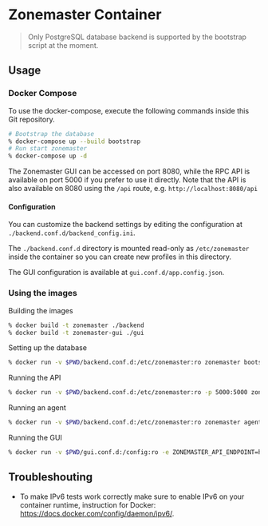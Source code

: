 # Zonemaster Container

> Only PostgreSQL database backend is supported by the bootstrap script at the moment.

## Usage

### Docker Compose
To use the docker-compose, execute the following commands inside this Git repository.

```sh
# Bootstrap the database
% docker-compose up --build bootstrap
# Run start zonemaster
% docker-compose up -d
```

The Zonemaster GUI can be accessed on port 8080, while the RPC API is available
on port 5000 if you prefer to use it directly. Note that the API is also
available on 8080 using the `/api` route, e.g. `http://localhost:8080/api`

#### Configuration

You can customize the backend settings by editing the configuration at
`./backend.conf.d/backend_config.ini`.

The `./backend.conf.d` directory is mounted read-only as `/etc/zonemaster`
inside the container so you can create new profiles in this directory.

The GUI configuration is available at `gui.conf.d/app.config.json`.


### Using the images

Building the images
```sh
% docker build -t zonemaster ./backend
% docker build -t zonemaster-gui ./gui
```

Setting up the database

```sh
% docker run -v $PWD/backend.conf.d:/etc/zonemaster:ro zonemaster bootstrap
```

Running the API

```sh
% docker run -v $PWD/backend.conf.d:/etc/zonemaster:ro -p 5000:5000 zonemaster api
```

Running an agent

```sh
% docker run -v $PWD/backend.conf.d:/etc/zonemaster:ro zonemaster agent
```

Running the GUI

```sh
% docker run -v $PWD/gui.conf.d:/config:ro -e ZONEMASTER_API_ENDPOINT=http://example.com:5000 zonemaster-gui
```

## Troubleshouting

* To make IPv6 tests work correctly make sure to enable IPv6 on your container
  runtime, instruction for Docker: <https://docs.docker.com/config/daemon/ipv6/>.
